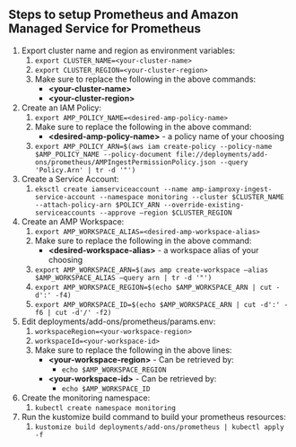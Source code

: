 ## Steps to setup Prometheus and Amazon Managed Service for Prometheus
1. Export cluster name and region as environment variables:
    1. `export CLUSTER_NAME=<your-cluster-name>`
    2. `export CLUSTER_REGION=<your-cluster-region>`
    3. Make sure to replace the following in the above commands:
        * **\<your-cluster-name\>**
        * **\<your-cluster-region\>**
2. Create an IAM Policy:
    1. `export AMP_POLICY_NAME=<desired-amp-policy-name>`
    2. Make sure to replace the following in the above command:
        * **\<desired-amp-policy-name\>** - a policy name of your choosing
    3. `export AMP_POLICY_ARN=$(aws iam create-policy --policy-name $AMP_POLICY_NAME --policy-document file://deployments/add-ons/prometheus/AMPIngestPermissionPolicy.json --query 'Policy.Arn' | tr -d '"')`
3. Create a Service Account:
    1. `eksctl create iamserviceaccount --name amp-iamproxy-ingest-service-account --namespace monitoring --cluster $CLUSTER_NAME --attach-policy-arn $POLICY_ARN --override-existing-serviceaccounts --approve —region $CLUSTER_REGION`
4. Create an AMP Workspace:
    1. `export AMP_WORKSPACE_ALIAS=<desired-amp-workspace-alias>`
    2. Make sure to replace the following in the above command:
        * **\<desired-workspace-alias\>** - a workspace alias of your choosing
    3. `export AMP_WORKSPACE_ARN=$(aws amp create-workspace —alias $AMP_WORKSPACE_ALIAS —query arn | tr -d '"')`
    4. `export AMP_WORKSPACE_REGION=$(echo $AMP_WORKSPACE_ARN | cut -d':' -f4)`
    5. `export AMP_WORKSPACE_ID=$(echo $AMP_WORKSPACE_ARN | cut -d':' -f6 | cut -d'/' -f2)`
5. Edit deployments/add-ons/prometheus/params.env:
    1. `workspaceRegion=<your-workspace-region>`
    2. `workspaceId=<your-workspace-id>`
    3. Make sure to replace the following in the above lines:
        * **\<your-workspace-region\>** - Can be retrieved by:
            * `echo $AMP_WORKSPACE_REGION`
        * **\<your-workspace-id\>** - Can be retrieved by:
            * `echo $AMP_WORKSPACE_ID`
6. Create the monitoring namespace:
    1. `kubectl create namespace monitoring`
7. Run the kustomize build command to build your prometheus resources:
    1. `kustomize build deployments/add-ons/prometheus | kubectl apply -f`
